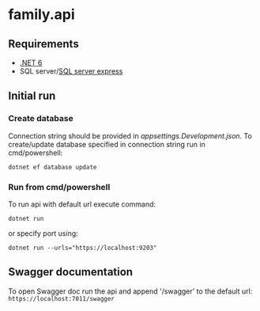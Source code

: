 # family.api

## Requirements

+ [.NET 6](https://dotnet.microsoft.com/en-us/download/dotnet/6.0)
+ SQL server/[SQL server express](https://download.microsoft.com/download/7/f/8/7f8a9c43-8c8a-4f7c-9f92-83c18d96b681/SQL2019-SSEI-Expr.exe)

## Initial run

### Create database

Connection string should be provided in *appsettings.Development.json*. To create/update database specified in connection string run in cmd/powershell:
```
dotnet ef database update
```

### Run from cmd/powershell

To run api with default url execute command:
```
dotnet run
```

or specify port using:
```
dotnet run --urls="https://localhost:9203"
```

## Swagger documentation
To open Swagger doc run the api and append '/swagger' to the default url: `https://localhost:7011/swagger`
